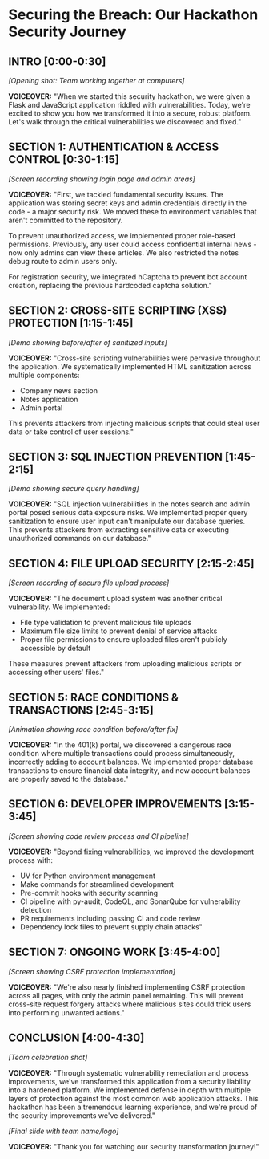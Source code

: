 # Securing the Breach: Our Hackathon Security Journey

## INTRO [0:00-0:30]
*[Opening shot: Team working together at computers]*

**VOICEOVER:** "When we started this security hackathon, we were given a Flask and JavaScript application riddled with vulnerabilities. Today, we're excited to show you how we transformed it into a secure, robust platform. Let's walk through the critical vulnerabilities we discovered and fixed."

## SECTION 1: AUTHENTICATION & ACCESS CONTROL [0:30-1:15]
*[Screen recording showing login page and admin areas]*

**VOICEOVER:** "First, we tackled fundamental security issues. The application was storing secret keys and admin credentials directly in the code - a major security risk. We moved these to environment variables that aren't committed to the repository.

To prevent unauthorized access, we implemented proper role-based permissions. Previously, any user could access confidential internal news - now only admins can view these articles. We also restricted the notes debug route to admin users only.

For registration security, we integrated hCaptcha to prevent bot account creation, replacing the previous hardcoded captcha solution."

## SECTION 2: CROSS-SITE SCRIPTING (XSS) PROTECTION [1:15-1:45]
*[Demo showing before/after of sanitized inputs]*

**VOICEOVER:** "Cross-site scripting vulnerabilities were pervasive throughout the application. We systematically implemented HTML sanitization across multiple components:
- Company news section
- Notes application
- Admin portal

This prevents attackers from injecting malicious scripts that could steal user data or take control of user sessions."

## SECTION 3: SQL INJECTION PREVENTION [1:45-2:15]
*[Demo showing secure query handling]*

**VOICEOVER:** "SQL injection vulnerabilities in the notes search and admin portal posed serious data exposure risks. We implemented proper query sanitization to ensure user input can't manipulate our database queries. This prevents attackers from extracting sensitive data or executing unauthorized commands on our database."

## SECTION 4: FILE UPLOAD SECURITY [2:15-2:45]
*[Screen recording of secure file upload process]*

**VOICEOVER:** "The document upload system was another critical vulnerability. We implemented:
- File type validation to prevent malicious file uploads
- Maximum file size limits to prevent denial of service attacks
- Proper file permissions to ensure uploaded files aren't publicly accessible by default

These measures prevent attackers from uploading malicious scripts or accessing other users' files."

## SECTION 5: RACE CONDITIONS & TRANSACTIONS [2:45-3:15]
*[Animation showing race condition before/after fix]*

**VOICEOVER:** "In the 401(k) portal, we discovered a dangerous race condition where multiple transactions could process simultaneously, incorrectly adding to account balances. We implemented proper database transactions to ensure financial data integrity, and now account balances are properly saved to the database."

## SECTION 6: DEVELOPER IMPROVEMENTS [3:15-3:45]
*[Screen showing code review process and CI pipeline]*

**VOICEOVER:** "Beyond fixing vulnerabilities, we improved the development process with:
- UV for Python environment management
- Make commands for streamlined development
- Pre-commit hooks with security scanning
- CI pipeline with py-audit, CodeQL, and SonarQube for vulnerability detection
- PR requirements including passing CI and code review
- Dependency lock files to prevent supply chain attacks"

## SECTION 7: ONGOING WORK [3:45-4:00]
*[Screen showing CSRF protection implementation]*

**VOICEOVER:** "We're also nearly finished implementing CSRF protection across all pages, with only the admin panel remaining. This will prevent cross-site request forgery attacks where malicious sites could trick users into performing unwanted actions."

## CONCLUSION [4:00-4:30]
*[Team celebration shot]*

**VOICEOVER:** "Through systematic vulnerability remediation and process improvements, we've transformed this application from a security liability into a hardened platform. We implemented defense in depth with multiple layers of protection against the most common web application attacks. This hackathon has been a tremendous learning experience, and we're proud of the security improvements we've delivered."

*[Final slide with team name/logo]*

**VOICEOVER:** "Thank you for watching our security transformation journey!"
